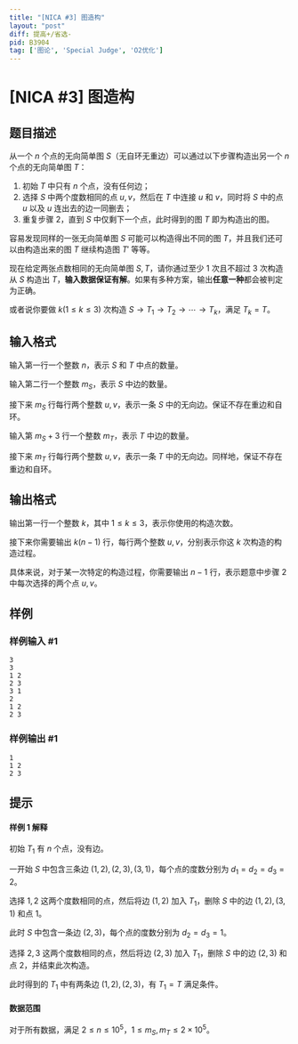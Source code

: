 ```yaml
---
title: "[NICA #3] 图造构"
layout: "post"
diff: 提高+/省选-
pid: B3904
tag: ['图论', 'Special Judge', 'O2优化']
---
```

# [NICA #3] 图造构
## 题目描述

从一个 $n$ 个点的无向简单图 $S$（无自环无重边）可以通过以下步骤构造出另一个 $n$ 个点的无向简单图 $T$：

1. 初始 $T$ 中只有 $n$ 个点，没有任何边；
2. 选择 $S$ 中两个度数相同的点 $u,v$，然后在 $T$ 中连接 $u$ 和 $v$，同时将 $S$ 中的点 $u$ 以及 $u$ 连出去的边一同删去；
3. 重复步骤 $2$，直到 $S$ 中仅剩下一个点，此时得到的图 $T$ 即为构造出的图。

容易发现同样的一张无向简单图 $S$ 可能可以构造得出不同的图 $T$，并且我们还可以由构造出来的图 $T$ 继续构造图 $T'$ 等等。

现在给定两张点数相同的无向简单图 $S,T$，请你通过至少 $1$ 次且不超过 $3$ 次构造从 $S$ 构造出 $T$，**输入数据保证有解**。如果有多种方案，输出**任意一种**都会被判定为正确。

或者说你要做 $k(1\le k\le 3)$ 次构造 $S\to T_1\to T_2\to \cdots\to T_k$，满足 $T_k=T$。
## 输入格式

输入第一行一个整数 $n$，表示 $S$ 和 $T$ 中点的数量。

输入第二行一个整数 $m_S$，表示 $S$ 中边的数量。

接下来 $m_S$ 行每行两个整数 $u,v$，表示一条 $S$ 中的无向边。保证不存在重边和自环。

输入第 $m_S+3$ 行一个整数 $m_T$，表示 $T$ 中边的数量。

接下来 $m_T$ 行每行两个整数 $u,v$，表示一条 $T$ 中的无向边。同样地，保证不存在重边和自环。
## 输出格式

输出第一行一个整数 $k$，其中 $1\le k\le 3$，表示你使用的构造次数。

接下来你需要输出 $k(n-1)$ 行，每行两个整数 $u,v$，分别表示你这 $k$ 次构造的构造过程。

具体来说，对于某一次特定的构造过程，你需要输出 $n-1$ 行，表示题意中步骤 $2$ 中每次选择的两个点 $u,v$。
## 样例

### 样例输入 #1
```
3
3
1 2
2 3
3 1
2
1 2
2 3
```
### 样例输出 #1
```
1
1 2
2 3
```
## 提示

#### 样例 1 解释

初始 $T_1$ 有 $n$ 个点，没有边。

一开始 $S$ 中包含三条边 $(1,2),(2,3),(3,1)$，每个点的度数分别为 $d_1=d_2=d_3=2$。

选择 $1,2$ 这两个度数相同的点，然后将边 $(1,2)$ 加入 $T_1$，删除 $S$ 中的边 $(1,2),(3,1)$ 和点 $1$。

此时 $S$ 中包含一条边 $(2,3)$，每个点的度数分别为 $d_2=d_3=1$。

选择 $2,3$ 这两个度数相同的点，然后将边 $(2,3)$ 加入 $T_1$，删除 $S$ 中的边 $(2,3)$ 和点 $2$，并结束此次构造。

此时得到的 $T_1$ 中有两条边 $(1,2),(2,3)$，有 $T_1=T$ 满足条件。

#### 数据范围

对于所有数据，满足 $2\le n\le 10^5$，$1\le m_S,m_T\le 2\times 10^5$。
